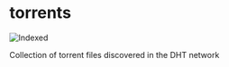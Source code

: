 torrents 
========
![Indexed](https://img.shields.io/badge/indexed-42219-blue)

Collection of torrent files discovered in the DHT network
